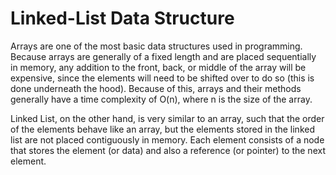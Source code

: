 # Linked-List Data Structure

Arrays are one of the most basic data structures used in programming. Because arrays are generally of a fixed length and are placed sequentially in memory, any addition to the front, back, or middle of the array will be expensive, since the elements will need to be shifted over to do so (this is done underneath the hood). Because of this, arrays and their methods generally have a time complexity of O(n), where n is the size of the array.

Linked List, on the other hand, is very similar to an array, such that the order of the elements behave like an array, but the elements stored in the linked list are not placed contiguously in memory. Each element consists of a node that stores the element (or data) and also a reference (or pointer) to the next element.
